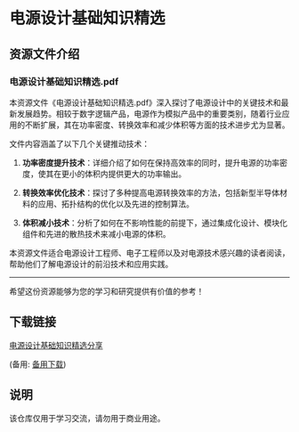# 电源设计基础知识精选

## 资源文件介绍

### 电源设计基础知识精选.pdf

本资源文件《电源设计基础知识精选.pdf》深入探讨了电源设计中的关键技术和最新发展趋势。相较于数字逻辑产品，电源作为模拟产品中的重要类别，随着行业应用的不断扩展，其在功率密度、转换效率和减少体积等方面的技术进步尤为显著。

文件内容涵盖了以下几个关键推动技术：

1. **功率密度提升技术**：详细介绍了如何在保持高效率的同时，提升电源的功率密度，使其在更小的体积内提供更大的功率输出。

2. **转换效率优化技术**：探讨了多种提高电源转换效率的方法，包括新型半导体材料的应用、拓扑结构的优化以及先进的控制算法。

3. **体积减小技术**：分析了如何在不影响性能的前提下，通过集成化设计、模块化组件和先进的散热技术来减小电源的体积。

本资源文件适合电源设计工程师、电子工程师以及对电源技术感兴趣的读者阅读，帮助他们了解电源设计的前沿技术和应用实践。

---

希望这份资源能够为您的学习和研究提供有价值的参考！

## 下载链接
[电源设计基础知识精选分享](https://pan.quark.cn/s/34b6cbcea224) 

(备用: [备用下载](https://pan.baidu.com/s/1wqxgBDtJIpWs1qv6Zyc_Mg?pwd=1234))

## 说明

该仓库仅用于学习交流，请勿用于商业用途。

